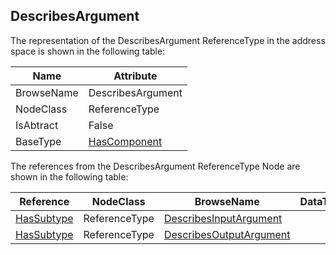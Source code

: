 <!-- objecttype -->
## DescribesArgument

The representation of the DescribesArgument ReferenceType in the address space is shown in the following table:  

|Name|Attribute|
|---|---|
|BrowseName|DescribesArgument|
|NodeClass|ReferenceType|
|IsAbtract|False|
|BaseType|[HasComponent](../../../Part3/ReferenceTypes/HasComponent/readme.md)|

The references from the DescribesArgument ReferenceType Node are shown in the following table:  

|Reference|NodeClass|BrowseName|DataType|TypeDefinition|ModellingRule|
|---|---|---|---|---|---|
|[HasSubtype](../../../Part3/ReferenceTypes/HasSubtype/readme.md)|ReferenceType|[DescribesInputArgument](#DescribesInputArgument)||||
|[HasSubtype](../../../Part3/ReferenceTypes/HasSubtype/readme.md)|ReferenceType|[DescribesOutputArgument](#DescribesOutputArgument)||||


